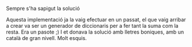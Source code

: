 Sempre s'ha sapigut la solució

Aquesta implementació ja la vaig efectuar en un passat, el que vaig arribar a crear va ser un generador
de diccionaris per a fer tant la suma com la resta. Era un pasote ;)
I et donava la solució amb lletres boniques, amb un català de gran nivell. Molt esquis.

